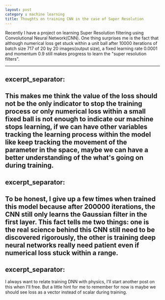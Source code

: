 ```yaml
---
layout: post
category : machine learning
title: Thoughts on training CNN in the case of Super Resolution
---
```


Recently I have a project on learning Super Resolution filtering using Convolutional Neural Network(CNN). One thing surprises me is the fact that although numerical loss get stuck within a unit ball after 10000 iterations of batch size 717 of 20 by 20 images(output size), a fixed learning rate 0.0001 and momentum 0.9 still makes progress to learn the "super resolution filters". 

---
excerpt_separator: <!--more-->
---
This makes me think the value of the loss should not be the only indicator to stop the training process or only numerical loss within a small fixed ball is not enough to indicate our machine stops learning, if we can have other variables tracking the learning process within the model like keep tracking the movement of the parameter in the space, maybe we can have a better understanding of the what's going on during training. 
---
excerpt_separator: <!--more-->
---
To be honest, I give up a few times when trained this model because after 200000 iterations, the CNN still only learns the Gaussian filter in the first layer. This fact tells me two things: one is the real science behind this CNN still need to be discovered rigorously, the other is training deep neural networks really need patient even if numerical loss stuck within a range. 
---
excerpt_separator: <!--more-->
---
I always want to relate training DNN with physics, I'll start another post on this when I'll free. But a little hint for me to remember for now is maybe we should see loss as a vector instead of scalar during training. 